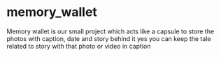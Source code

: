 # memory_wallet
Memory wallet is our small project which acts like a capsule to store the photos with caption, date and story behind it yes you can keep the tale related to story with that photo or video in caption  
